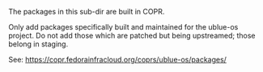 The packages in this sub-dir are built in COPR.

Only add packages specifically built and maintained for the ublue-os project. Do not add those which are patched but being upstreamed; those belong in staging.

See: https://copr.fedorainfracloud.org/coprs/ublue-os/packages/
